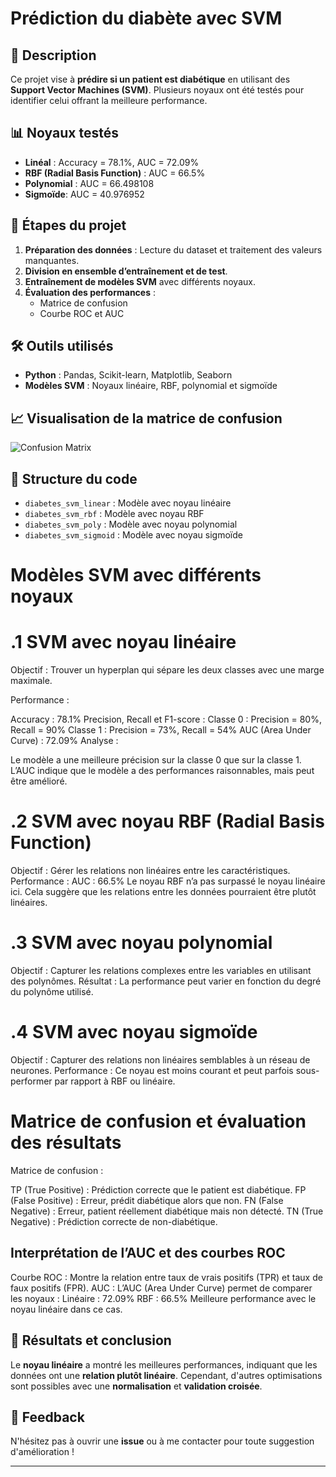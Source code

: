# Prédiction du diabète avec SVM

## 📝 Description
Ce projet vise à **prédire si un patient est diabétique** en utilisant des **Support Vector Machines (SVM)**. Plusieurs noyaux ont été testés pour identifier celui offrant la meilleure performance.

## 📊 Noyaux testés
- **Linéal** : Accuracy = 78.1%, AUC = 72.09%
- **RBF (Radial Basis Function)** : AUC = 66.5%
- **Polynomial** : AUC = 66.498108
- **Sigmoïde**: AUC = 40.976952

## 🔧 Étapes du projet
1. **Préparation des données** : Lecture du dataset et traitement des valeurs manquantes.
2. **Division en ensemble d’entraînement et de test**.
3. **Entraînement de modèles SVM** avec différents noyaux.
4. **Évaluation des performances** :
   - Matrice de confusion
   - Courbe ROC et AUC

## 🛠️ Outils utilisés
- **Python** : Pandas, Scikit-learn, Matplotlib, Seaborn
- **Modèles SVM** : Noyaux linéaire, RBF, polynomial et sigmoïde

## 📈 Visualisation de la matrice de confusion
![Confusion Matrix](images/confusion_matrix.png)

## 📂 Structure du code
- `diabetes_svm_linear` : Modèle avec noyau linéaire
- `diabetes_svm_rbf` : Modèle avec noyau RBF
- `diabetes_svm_poly` : Modèle avec noyau polynomial
- `diabetes_svm_sigmoid` : Modèle avec noyau sigmoïde

#  Modèles SVM avec différents noyaux
# .1 SVM avec noyau linéaire
Objectif : Trouver un hyperplan qui sépare les deux classes avec une marge maximale.

Performance :

Accuracy : 78.1%
Precision, Recall et F1-score :
Classe 0 : Precision = 80%, Recall = 90%
Classe 1 : Precision = 73%, Recall = 54%
AUC (Area Under Curve) : 72.09%
Analyse :

Le modèle a une meilleure précision sur la classe 0 que sur la classe 1.
L’AUC indique que le modèle a des performances raisonnables, mais peut être amélioré.
# .2 SVM avec noyau RBF (Radial Basis Function)
Objectif : Gérer les relations non linéaires entre les caractéristiques.
Performance :
AUC : 66.5%
Le noyau RBF n’a pas surpassé le noyau linéaire ici. Cela suggère que les relations entre les données pourraient être plutôt linéaires.
# .3 SVM avec noyau polynomial
Objectif : Capturer les relations complexes entre les variables en utilisant des polynômes.
Résultat : La performance peut varier en fonction du degré du polynôme utilisé.
# .4 SVM avec noyau sigmoïde
Objectif : Capturer des relations non linéaires semblables à un réseau de neurones.
Performance : Ce noyau est moins courant et peut parfois sous-performer par rapport à RBF ou linéaire.
# Matrice de confusion et évaluation des résultats
Matrice de confusion :

TP (True Positive) : Prédiction correcte que le patient est diabétique.
FP (False Positive) : Erreur, prédit diabétique alors que non.
FN (False Negative) : Erreur, patient réellement diabétique mais non détecté.
TN (True Negative) : Prédiction correcte de non-diabétique.
## Interprétation de l’AUC et des courbes ROC
Courbe ROC : Montre la relation entre taux de vrais positifs (TPR) et taux de faux positifs (FPR).
AUC : L’AUC (Area Under Curve) permet de comparer les noyaux :
Linéaire : 72.09%
RBF : 66.5%
Meilleure performance avec le noyau linéaire dans ce cas.

## 🚀 Résultats et conclusion
Le **noyau linéaire** a montré les meilleures performances, indiquant que les données ont une **relation plutôt linéaire**. Cependant, d'autres optimisations sont possibles avec une **normalisation** et **validation croisée**.

## 💬 Feedback
N'hésitez pas à ouvrir une **issue** ou à me contacter pour toute suggestion d'amélioration !

---

